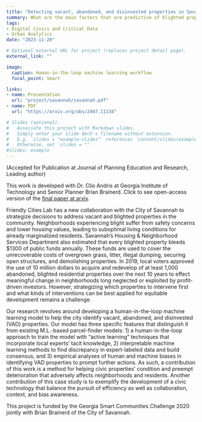 ```yaml
---
title: "Detecting vacant, abandoned, and disinvested properties in Savannah Georgia through human-in-the-loop machine learning"
summary: What are the main factors that are predictive of blighted properties in the city of Savannah? How can we build a predictive model with housing experts' local knowledge "in the loop"?
tags:
- Digital Civics and Critical Data
- Urban Analytics
date: "2023-11-20"

# Optional external URL for project (replaces project detail page).
external_link: ""

image:
  caption: Human-in-the-loop machine learning workflow
  focal_point: Smart

links:
- name: Presentation 
  url: "project/savannah/savannah.pdf"
- name: PDF 
  url: "https://arxiv.org/abs/2407.11138"

# Slides (optional).
#   Associate this project with Markdown slides.
#   Simply enter your slide deck's filename without extension.
#   E.g. `slides = "example-slides"` references `content/slides/example-slides.md`.
#   Otherwise, set `slides = ""`.
#slides: example
---
```


(Accepted for Publication at Journal of Planning Education and Research, Leading author)

This work is developed with Dr. Clio Andris at Georgia Institute of Technology and Senior Planner Brian Brainerd. Click to see open-access version of the [final paper at arxiv](https://arxiv.org/abs/2407.11138).  

Friendly Cities Lab has a new collaboration with the City of Savannah to strategize decisions to address vacant and blighted properties in the community. Neighborhoods experiencing blight suffer from safety concerns and lower housing values, leading to suboptimal living conditions for already marginalized residents. Savannah’s Housing & Neighborhood Services Department also estimated that every blighted property bleeds $1300 of public funds annually. These funds are used to cover the unrecoverable costs of overgrown grass, litter, illegal dumping, securing open structures, and demolishing properties. In 2019, local voters approved the use of 10 million dollars to acquire and redevelop of at least 1,000 abandoned, blighted residential properties over the next 10 years to effect meaningful change in neighborhoods long neglected or exploited by profit-driven investors. However, strategizing which properties to intervene first and what kinds of interventions can be best applied for equitable development remains a challenge.

Our research revolves around developing a human-in-the-loop machine learning model to help the city identify vacant, abandoned, and disinvested (VAD) properties. Our model has three specific features that distinguish it from existing M.L.-based parcel-finder models: 1) a human-in-the-loop approach to train the model with “active learning” techniques that incorporate local experts’ tacit knowledge, 2) interpretable machine learning methods to find discrepancy in expert-labeled data and build consensus, and 3) empirical analyses of human and machine biases in identifying VAD properties to prompt further actions. As such, a contribution of this work is a method for helping civic properties’ condition and preempt deterioration that adversely affects neighborhoods and residents. Another contribution of this case study is to exemplify the development of a civic technology that balance the pursuit of efficiency as well as collaboration, context, and bias awareness.

This project is funded by the Georgia Smart Communities Challenge 2020 jointly with Brian Brainerd of the City of Savannah.
